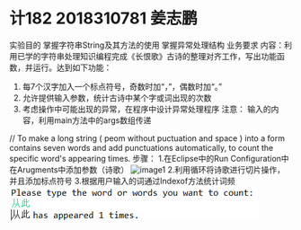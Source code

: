 # 计182 2018310781 姜志鹏
实验目的
掌握字符串String及其方法的使用
掌握异常处理结构
业务要求
内容：利用已学的字符串处理知识编程完成《长恨歌》古诗的整理对齐工作，写出功能函数，并运行。达到如下功能：
1.	每7个汉字加入一个标点符号，奇数时加“，”，偶数时加“。”
2.	允许提供输入参数，统计古诗中某个字或词出现的次数
3.	考虑操作中可能出现的异常，在程序中设计异常处理程序
注意： 输入的内容，利用main方法中的args数组传递
  
  //
  To make a long string ( peom without puctuation and space ) into a form contains seven words and add punctuations automatically, to count the specific word's appearing times.
  步骤：
  1.在Eclipse中的Run Configuration中在Arugments中添加参数（诗歌）
  ![image1](https://github.com/Kukdo/Seven-words-poem/tree/master/images/1.PNG)
  2.利用循环将诗歌进行切片操作，并且添加标点符号
  3.根据用户输入的词通过Indexof方法统计词频
  ![image5](https://github.com/Kukdo/Seven-words-poem/blob/master/images/5.PNG)
